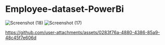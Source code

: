 # Employee-dataset-PowerBi
![Screenshot (18)](https://github.com/user-attachments/assets/3d0c08c9-de1f-41bd-a2aa-2bcf90899dd6)
![Screenshot (17)](https://github.com/user-attachments/assets/e31226e9-241b-4898-ac3d-33dac1fef229)


https://github.com/user-attachments/assets/0283f76a-4880-4386-85a9-48c45f7e606d

